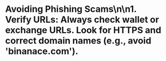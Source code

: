 # Avoiding Phishing Scams\n\n1. **Verify URLs**: Always check wallet or exchange URLs. Look for HTTPS and correct domain names (e.g., avoid 'binanace.com').
